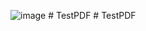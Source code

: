 ![image](https://user-images.githubusercontent.com/79454375/212431084-57fa72d5-8aaf-4381-9f35-bf6c2d7e9456.png)
#   T e s t P D F  
 #   T e s t P D F  
 